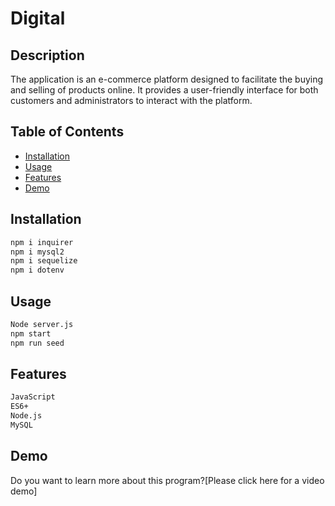 # Digital
## Description
The application is an e-commerce platform designed to facilitate the buying and selling of products online. It provides a user-friendly interface for both customers and administrators to interact with the platform.

## Table of Contents

* [Installation](#Installation)
* [Usage](#Usage)
* [Features](#Features)
* [Demo](#Demo)

## Installation

```md
npm i inquirer
npm i mysql2 
npm i sequelize
npm i dotenv
```
## Usage
```md
Node server.js
npm start
npm run seed
```
## Features

```md
JavaScript
ES6+
Node.js
MySQL
```
## Demo

Do you want to learn more about this program?[Please click here for a video demo]